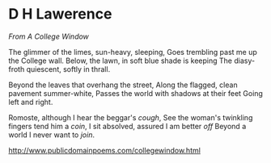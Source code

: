 #  D H Lawerence

_From_ _A_ _College_ _Window_

The glimmer of the limes, sun-heavy, sleeping, 
Goes trembling past me up the College wall. 
Below, the lawn, in soft blue shade is keeping 
The diasy-froth quiescent, softly in thrall. 

Beyond the leaves that overhang the street, 
Along the flagged, clean pavement summer-white, 
Passes the world with shadows at their feet 
Going left and right. 

Romoste, although I hear the beggar's *cough*, 
See the woman's twinkling fingers tend him a *coin*, 
I sit absolved, assured I am better *off* 
Beyond a world I never want to *join*.

http://www.publicdomainpoems.com/collegewindow.html
